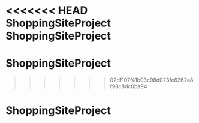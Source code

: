 <<<<<<< HEAD
ShoppingSiteProject
ShoppingSiteProject
=======
# ShoppingSiteProject
>>>>>>> 02df107f41b03c98d023fe6262a8f98c8dc0ba94
# ShoppingSiteProject
